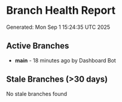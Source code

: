 # Branch Health Report
Generated: Mon Sep  1 15:24:35 UTC 2025

## Active Branches
- **main** - 18 minutes ago by Dashboard Bot

## Stale Branches (>30 days)
No stale branches found
